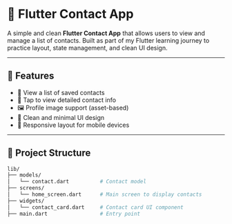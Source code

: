 # 📇 Flutter Contact App

A simple and clean **Flutter Contact App** that allows users to view and manage a list of contacts. Built as part of my Flutter learning journey to practice layout, state management, and clean UI design.

---

## 🧠 Features

- 📄 View a list of saved contacts
- 👤 Tap to view detailed contact info
- 🖼️ Profile image support (asset-based)
- 🎨 Clean and minimal UI design
- 📱 Responsive layout for mobile devices

---

## 📂 Project Structure

```bash
lib/
├── models/
│   └── contact.dart          # Contact model
├── screens/
│   └── home_screen.dart      # Main screen to display contacts
├── widgets/
│   └── contact_card.dart     # Contact card UI component
├── main.dart                 # Entry point
